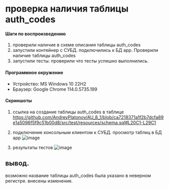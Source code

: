 # проверка наличия таблицы auth_codes

#### Шаги по воспроизведению

1. проверили наличие в схеме описания таблицы auth_codes
2. запустили контейнер с СУБД. подключились к БД app. Проверили наличие таблицы auth_codes
3. запустили тесты. проверили что тесты успешно выполнились. 

#### Программное окружение

* Устройство: MS Windows 10 22H2
* Браузер: Google Chrome 114.0.5735.199

#### Скриншоты  

1. ссылка на создание таблицы auth_codes в таблице
https://github.com/AndreyPlatonov/AU_8_1/blob/ca7218371a1f2b7dcfa89e1a5096f5f9c51b00d8/src/test/resources/schema.sql#L20C1-L29C1

2.  подключение консольным клиентом к СУБД.  просмотр таблиц в БД app
![image](https://github.com/AndreyPlatonov/AU_8_1/assets/12970417/c3d0b795-10ba-4cad-9fdf-8116281817d5)

3. результаты тестов
![image](https://github.com/AndreyPlatonov/AU_8_1/assets/12970417/7bdd815f-109b-4831-87a2-567e8c063cf8)

## вывод. 
возможно название таблицы auth_codes была указано в неверном регистре. внесены изменения. 

